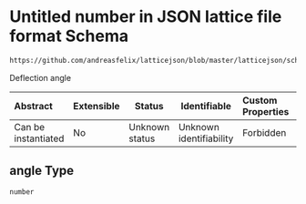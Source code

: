 # Untitled number in JSON lattice file format Schema

```txt
https://github.com/andreasfelix/latticejson/blob/master/latticejson/schema.json#/definitions/Dipole/properties/angle
```

Deflection angle


| Abstract            | Extensible | Status         | Identifiable            | Custom Properties | Additional Properties | Access Restrictions | Defined In                                              |
| :------------------ | ---------- | -------------- | ----------------------- | :---------------- | --------------------- | ------------------- | ------------------------------------------------------- |
| Can be instantiated | No         | Unknown status | Unknown identifiability | Forbidden         | Allowed               | none                | [schema.json\*](out/schema.json "open original schema") |

## angle Type

`number`
